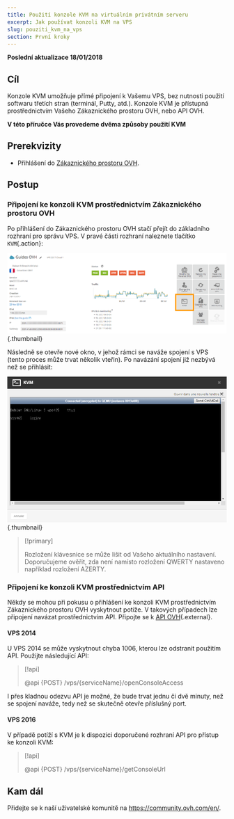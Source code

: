 ```yaml
---
title: Použití konzole KVM na virtuálním privátním serveru
excerpt: Jak používat konzoli KVM na VPS
slug: pouziti_kvm_na_vps
section: První kroky
---
```


**Poslední aktualizace 18/01/2018**

## Cíl

Konzole KVM umožňuje přímé připojení k Vašemu VPS, bez nutnosti použití softwaru třetích stran (terminál, Putty, atd.). Konzole KVM je přístupná prostřednictvím Vašeho Zákaznického prostoru OVH, nebo API OVH.  

**V této příručce Vás provedeme dvěma způsoby použití KVM**

## Prerekvizity

- Přihlášení do [Zákaznického prostoru OVH](https://www.ovh.com/auth).

## Postup

### Připojení ke konzoli KVM prostřednictvím Zákaznického prostoru OVH

Po přihlášení do Zákaznického prostoru OVH stačí přejít do základního rozhraní pro správu VPS. V pravé části rozhraní naleznete tlačítko `KVM`{.action}:

![Klikněte na tlačítko KVM](images/activating_kvm_manager.png){.thumbnail}

 
Následně se otevře nové okno, v jehož rámci se naváže spojení s VPS (tento proces může trvat několik vteřin). Po navázání spojení již nezbývá než se přihlásit:

![Připojení ke KVM](images/kvm_screen.png){.thumbnail}

> [!primary]
>
> Rozložení klávesnice se může lišit od Vašeho aktuálního nastavení. Doporučujeme ověřit, zda není namísto rozložení QWERTY nastaveno například rozložení AZERTY.
>

### Připojení ke konzoli KVM prostřednictvím API

Někdy se mohou při pokusu o přihlášení ke konzoli KVM prostřednictvím Zákaznického prostoru OVH vyskytnout potíže. V takových případech lze připojení navázat prostřednictvím API. Připojte se k [API OVH](https://api.ovh.com/){.external}.

#### VPS 2014

U VPS 2014 se může vyskytnout chyba 1006, kterou lze odstranit použitím API. Použijte následující API:

> [!api]
>
> @api {POST} /vps/{serviceName}/openConsoleAccess
>

I přes kladnou odezvu API je možné, že bude trvat jednu či dvě minuty, než se spojení naváže, tedy než se skutečně otevře příslušný port.

#### VPS 2016

V případě potíží s KVM je k dispozici doporučené rozhraní API pro přístup ke konzoli KVM:

> [!api]
>
> @api {POST} /vps/{serviceName}/getConsoleUrl
>

## Kam dál

Přidejte se k naší uživatelské komunitě na <https://community.ovh.com/en/>.